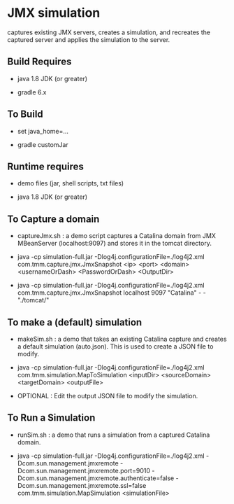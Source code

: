 #  JMX simulation 
captures existing JMX servers, creates a simulation, and recreates the captured server and applies the simulation to the server.

## Build Requires
- java 1.8 JDK (or greater)

- gradle 6.x
 
## To Build
- set java_home=...

- gradle customJar

## Runtime requires
- demo files (jar, shell scripts, txt files)

- java 1.8 JDK (or greater)

## To Capture a domain
- captureJmx.sh : a demo script captures a Catalina domain from JMX MBeanServer (localhost:9097) and stores it in the tomcat directory.

- java -cp simulation-full.jar -Dlog4j.configurationFile=./log4j2.xml com.tmm.capture.jmx.JmxSnapshot \<ip\> \<port\> \<domain\> \<usernameOrDash\> \<PasswordOrDash\> \<OutputDir\>
  
- java -cp simulation-full.jar -Dlog4j.configurationFile=./log4j2.xml com.tmm.capture.jmx.JmxSnapshot localhost 9097 "Catalina" - - "./tomcat/"

## To make a (default) simulation 
- makeSim.sh : a demo that takes an existing Catalina capture and creates a default simulation (auto.json). This is used to create a JSON file to modify.

- java -cp simulation-full.jar -Dlog4j.configurationFile=./log4j2.xml com.tmm.simulation.MapToSimulation \<inputDir\> \<sourceDomain\> \<targetDomain\> \<outputFile\>
 
 - OPTIONAL : Edit the output JSON file to modify the simulation.

## To Run a Simulation
- runSim.sh : a demo that runs a simulation from a captured Catalina domain.

- java -cp simulation-full.jar -Dlog4j.configurationFile=./log4j2.xml -Dcom.sun.management.jmxremote -Dcom.sun.management.jmxremote.port=9010 -Dcom.sun.management.jmxremote.authenticate=false -Dcom.sun.management.jmxremote.ssl=false com.tmm.simulation.MapSimulation \<simulationFile\>
